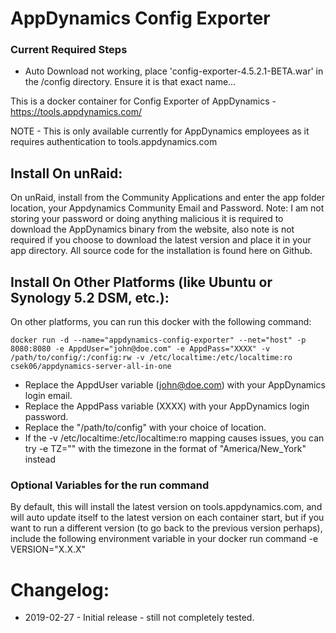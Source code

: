 # AppDynamics Config Exporter
### Current Required Steps
* Auto Download not working, place 'config-exporter-4.5.2.1-BETA.war' in the /config directory. Ensure it is that exact name...

This is a docker container for Config Exporter of AppDynamics - https://tools.appdynamics.com/

NOTE - This is only available currently for AppDynamics employees as it requires authentication to tools.appdynamics.com

## Install On unRaid:
On unRaid, install from the Community Applications and enter the app folder location, your Appdynamics Community Email and Password. Note: I am not storing your password or doing anything malicious it is required to download the AppDynamics binary from the website, also note is not required if you choose to download the latest version and place it in your app directory. All source code for the installation is found here on Github. 

## Install On Other Platforms (like Ubuntu or Synology 5.2 DSM, etc.):
On other platforms, you can run this docker with the following command:
```
docker run -d --name="appdynamics-config-exporter" --net="host" -p 8080:8080 -e AppdUser="john@doe.com" -e AppdPass="XXXX" -v /path/to/config/:/config:rw -v /etc/localtime:/etc/localtime:ro csek06/appdynamics-server-all-in-one
```
* Replace the AppdUser variable (john@doe.com) with your AppDynamics login email.
* Replace the AppdPass variable (XXXX) with your AppDynamics login password.
* Replace the "/path/to/config" with your choice of location.
* If the -v /etc/localtime:/etc/localtime:ro mapping causes issues, you can try -e TZ="<timezone>" with the timezone in the format of "America/New_York" instead

### Optional Variables for the run command
By default, this will install the latest version on tools.appdynamics.com, and will auto update itself to the latest version on each container start, but if you want to run a different version (to go back to the previous version perhaps), include the following environment variable in your docker run command -e VERSION="X.X.X"

# Changelog:
* 2019-02-27 - Initial release - still not completely tested.
